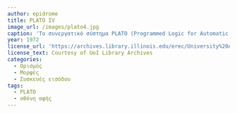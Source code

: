 ```yaml
---
author: epidrome
title: PLATO IV 
image_url: /images/plato4.jpg
caption: 'Το συνεργατικό σύστημα PLATO (Programmed Logic for Automatic Teaching Operations) ξεκίνησε με στόχο την τηλε-εκπαίδευση, ενσωμάτωσε σταδιακά μια σειρά από καινοτομίες διάδρασης, όπως είναι η οθόνης αφής, τα εικονοστοιχεία, ο απευθείας χειρισμός αντικειμένων, και ένα σύνολο από εκπαιδευτικές τεχνολογίες.'
year: 1972 
license_url: 'https://archives.library.illinois.edu/erec/University%20Archives/1505050/BrownBag/BBPlatoIV.htm' 
license_text: Courtesy of UoI Library Archives 
categories:
  - Ορισμός 
  - Μορφές
  - Συσκευές εισόδου
tags:
  - PLATO 
  - οθόνη αφής 
---
```


